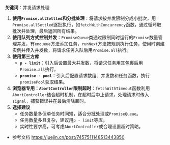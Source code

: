 **关键词**：并发请求处理

1. **使用`Promise.allSettled`和分批处理**：将请求按并发限制分成小批次，用`Promise.allSettled`逐批执行，如`fetchWithConcurrency`函数，通过循环取批次并处理，最后返回所有结果。
2. **使用队列方式控制并发**：`PromiseQueue`类通过限制同时运行的`Promise`数量管理并发，有`enqueue`方法添加任务，`runNext`方法按规则执行任务，使用时创建实例并传入并发数，将请求任务入队后用`Promise.all`执行。
3. **使用第三方库**
   - **`p - limit`**：引入后设置最大并发数，将请求任务用其包裹后用`Promise.all`执行。
   - **`promise - pool`**：引入后配置请求数组、并发数和任务函数，执行`promisePool`获取结果。
4. **浏览器专用：`AbortController`限制超时**：`fetchWithTimeout`函数利用`AbortController`结合超时机制，在超时后中止请求，处理请求时传入`signal`，捕获错误并在最后清除超时。
5. **选择建议**
   - 任务数量多但单任务时间短，适合分批处理或`PromiseQueue`。
   - 任务数量多且复杂，建议用`p - limit`等库。
   - 实时性要求高，可考虑`AbortController`或合理设置超时策略。

- 参考文档
  https://juejin.cn/post/7457511148513443850
